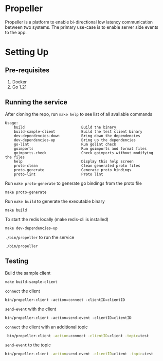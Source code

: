 # Propeller

Propeller is a platform to enable bi-directional low latency communication between two systems. The primary use-case is to enable server side events to the app.

# Setting Up

## Pre-requisites
1. Docker
2. Go 1.21
## Running the service

After cloning the repo, run `make help` to see list of all available commands
```
Usage:
	build                          Build the binary
	build-sample-client            Build the test client binary
	dev-dependencies-down          Bring down the dependencies
	dev-dependencies-up            Bring up the dependencies
	go-lint                        Run golint check
	goimports                      Run goimports and format files
	goimports-check                Check goimports without modifying the files
	help                           Display this help screen
	proto-clean                    Clean generated proto files
	proto-generate                 Generate proto bindings
	proto-lint                     Proto lint
```

Run `make proto-generate` to generate go bindings from the proto file
```
make proto-generate
```

Run `make build` to generate the executable binary
```
make build
```
To start the redis locally (make redis-cli is installed)
```
make dev-dependencies-up
```
`./bin/propeller` to run the service
```
./bin/propeller
```

## Testing

Build the sample client
```
make build-sample-client
```

`connect` the client
```
bin/propeller-client -action=connect -clientID=clientID
```

`send-event` with the client
```shell
bin/propeller-client -action=send-event -clientID=clientID
```
`connect` the client with an additional topic
```bash
 bin/propeller-client -action=connect -clientID=client -topic=test
```

`send-event` to the topic
```bash
bin/propeller-client -action=send-event -clientID=client -topic=test
```

